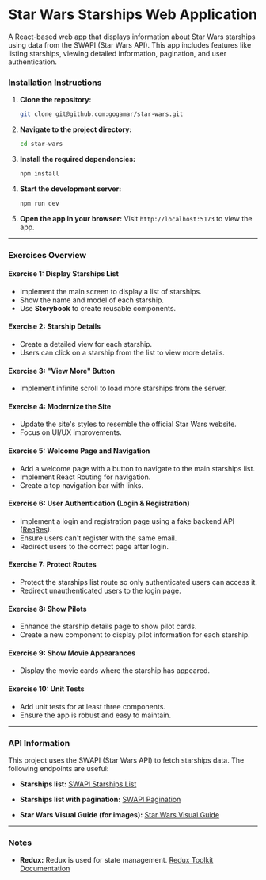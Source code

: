 # Star Wars Starships Web Application

A React-based web app that displays information about Star Wars starships using data from the SWAPI (Star Wars API). This app includes features like listing starships, viewing detailed information, pagination, and user authentication.

### Installation Instructions

1. **Clone the repository:**

   ```bash
   git clone git@github.com:gogamar/star-wars.git
   ```

2. **Navigate to the project directory:**

   ```bash
   cd star-wars
   ```

3. **Install the required dependencies:**

   ```bash
   npm install
   ```

4. **Start the development server:**

   ```bash
   npm run dev
   ```

5. **Open the app in your browser:**
   Visit `http://localhost:5173` to view the app.

---

### Exercises Overview

#### **Exercise 1: Display Starships List**

- Implement the main screen to display a list of starships.
- Show the name and model of each starship.
- Use **Storybook** to create reusable components.

#### **Exercise 2: Starship Details**

- Create a detailed view for each starship.
- Users can click on a starship from the list to view more details.

#### **Exercise 3: "View More" Button**

- Implement infinite scroll to load more starships from the server.

#### **Exercise 4: Modernize the Site**

- Update the site's styles to resemble the official Star Wars website.
- Focus on UI/UX improvements.

#### **Exercise 5: Welcome Page and Navigation**

- Add a welcome page with a button to navigate to the main starships list.
- Implement React Routing for navigation.
- Create a top navigation bar with links.

#### **Exercise 6: User Authentication (Login & Registration)**

- Implement a login and registration page using a fake backend API ([ReqRes](https://reqres.in/)).
- Ensure users can't register with the same email.
- Redirect users to the correct page after login.

#### **Exercise 7: Protect Routes**

- Protect the starships list route so only authenticated users can access it.
- Redirect unauthenticated users to the login page.

#### **Exercise 8: Show Pilots**

- Enhance the starship details page to show pilot cards.
- Create a new component to display pilot information for each starship.

#### **Exercise 9: Show Movie Appearances**

- Display the movie cards where the starship has appeared.

#### **Exercise 10: Unit Tests**

- Add unit tests for at least three components.
- Ensure the app is robust and easy to maintain.

---

### API Information

This project uses the SWAPI (Star Wars API) to fetch starships data. The following endpoints are useful:

- **Starships list:**
  [SWAPI Starships List](https://swapi.dev/api/starships/)

- **Starships list with pagination:**
  [SWAPI Pagination](https://swapi.dev/api/starships/?page=1)

- **Star Wars Visual Guide (for images):**
  [Star Wars Visual Guide](https://starwars-visualguide.com/)

---

### Notes

- **Redux:** Redux is used for state management. [Redux Toolkit Documentation](https://redux-toolkit.js.org/)
